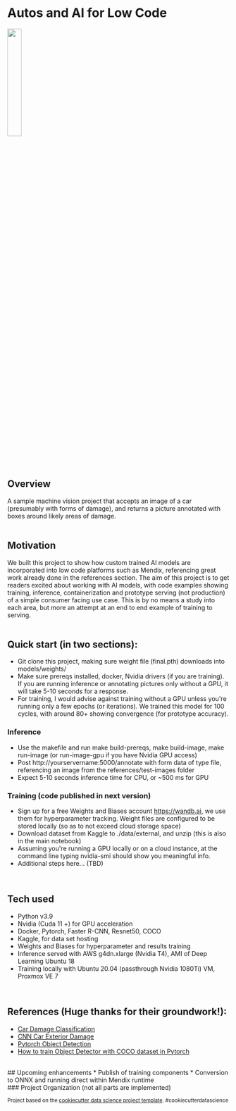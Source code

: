 Autos and AI for Low Code
==============================


<img src="https://user-images.githubusercontent.com/9223799/132366378-f7721343-a55d-4d91-b47d-7c733923df17.png" width="25%">
<br />
<br />

## Overview
A sample machine vision project that accepts an image of a car (presumably with forms of damage), and returns a picture annotated with boxes around likely areas of damage.  
<br />
## Motivation
We built this project to show how custom trained AI models are incorporated into low code platforms such as Mendix, referencing great work already done in the references section.  The aim of this project is to get readers excited about working with AI models, with code examples showing training, inference, containerization and prototype serving (not production) of a simple consumer facing use case. This is by no means a study into each area, but more an attempt at an end to end example of training to serving.   
<br />

## Quick start (in two sections):
* Git clone this project, making sure weight file (final.pth) downloads into models/weights/
* Make sure prereqs installed, docker, Nvidia drivers (if you are training).  If you are running inference or annotating pictures only without a GPU, it will take 5-10 seconds for a response.  
* For training, I would advise against training without a GPU unless you're running only a few epochs (or iterations).  We trained this model for 100 cycles, with around 80+ showing convergence (for prototype accuracy).

### Inference
* Use the makefile and run make build-prereqs, make build-image, make run-image (or run-image-gpu if you have Nvidia GPU access)
* Post  http://yourservername:5000/annotate with form data of type file, referencing an image from the references/test-images folder
* Expect 5-10 seconds inference time for CPU, or ~500 ms for GPU

### Training (code published in next version)
* Sign up for a free Weights and Biases account  https://wandb.ai, we use them for hyperparameter tracking.  Weight files are configured to be stored locally (so as to not exceed cloud storage space)
* Download dataset from Kaggle to ./data/external, and unzip (this is also in the main notebook)
* Assuming you're running a GPU locally or on a cloud instance, at the command line typing nvidia-smi should show you meaningful info.
* Additional steps here... (TBD)

<br />

## Tech used
* Python v3.9 
* Nvidia (Cuda 11 +) for GPU acceleration
* Docker, Pytorch, Faster R-CNN, Resnet50, COCO
* Kaggle, for data set hosting
* Weights and Biases for hyperparameter and results training
* Inference served with AWS g4dn.xlarge (Nvidia T4), AMI of Deep Learning Ubuntu 18
* Training locally with Ubuntu 20.04 (passthrough Nvidia 1080Ti) VM, Proxmox VE 7

<br />

## References (Huge thanks for their groundwork!):
* [Car Damage Classification](https://medium.com/analytics-vidhya/car-damage-classification-using-deep-learning-d29fa1e9a520_)
* [CNN Car Exterior Damage](https://medium.com/@sourish.syntel/cnn-application-detecting-car-exterior-damage-full-implementable-code-1b205e3cb48c)
* [Pytorch Object Detection](https://www.pyimagesearch.com/2021/08/02/pytorch-object-detection-with-pre-trained-networks/)
* [How to train Object Detector with COCO dataset in Pytorch](https://medium.com/fullstackai/how-to-train-an-object-detector-with-your-own-coco-dataset-in-pytorch-319e7090da5) 

<br />
## Upcoming enhancements
* Publish of training components
* Conversion to ONNX and running direct within Mendix runtime

<br />
### Project Organization (not all parts are implemented)

<p><small>Project based on the <a target="_blank" href="https://drivendata.github.io/cookiecutter-data-science/">cookiecutter data science project template</a>. #cookiecutterdatascience</small></p>
